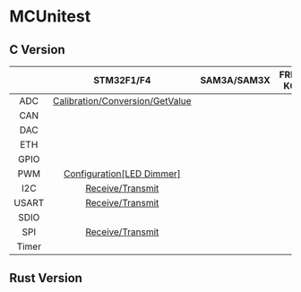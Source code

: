 # MCUnitest

## C Version

|       |                       STM32F1/F4                        | SAM3A/SAM3X | FRDM-K64F |
| :---: | :-----------------------------------------------------: | :---------: | :-------: |
|  ADC  | [Calibration/Conversion/GetValue](STM32F103RB/ADC/Cube) |             |           |
|  CAN  |                                                         |             |           |
|  DAC  |                                                         |             |           |
|  ETH  |                                                         |             |           |
| GPIO  |                                                         |             |           |
|  PWM  |    [Configuration[LED Dimmer]](STM32F103RB/PWM/Cube)    |             |           |
|  I2C  |        [Receive/Transmit](STM32F103RB/I2C/Cube)         |             |           |
| USART |       [Receive/Transmit](STM32F103RB/USART/Cube)        |             |           |
| SDIO  |                                                         |             |           |
|  SPI  |        [Receive/Transmit](STM32F103RB/SPI/Cube)         |             |           |
| Timer |                                                         |             |           |

## Rust Version
